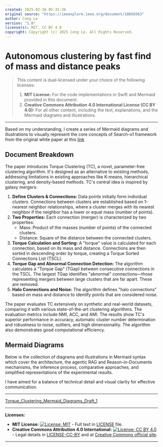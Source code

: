 ```yaml
---
created: 2025-02-16 05:31:26
original source: "https://ieeexplore.ieee.org/document/10856563"
author: Cong Le
version: "1.0"
license(s): MIT, CC BY 4.0
copyright: Copyright (c) 2025 Cong Le. All Rights Reserved.
---
```





# Autonomous clustering by fast find of mass and distance peaks
> This content is dual-licensed under your choice of the following licenses:
> 1.  **MIT License:** For the code implementations in Swift and Mermaid provided in this document.
> 2.  **Creative Commons Attribution 4.0 International License (CC BY 4.0):** For all other content, including the text, explanations, and the Mermaid diagrams and illustrations.

---

Based on my understanding, I create a series of Mermaid diagrams and illustrations to visually represent the core concepts of Search-o1 framework from the original white paper at this [link](#)


## Document Breakdown

The paper introduces Torque Clustering (TC), a novel, parameter-free clustering algorithm. It's designed as an alternative to existing methods, addressing limitations in existing approaches like K-means, hierarchical clustering, and density-based methods. TC's central idea is inspired by galaxy mergers:

1.  **Define Clusters & Connections:** Data points initially form individual clusters. Connections between clusters are established based on 1-nearest neighbor relationships, where a cluster merges with its nearest neighbor if the neighbor has a lower or equal mass (number of points).
2.  **Two Properties:** Each connection (merger) is characterized by two properties:
    *   Mass: Product of the masses (number of points) of the connected clusters.
    *   Distance: Square of the distance between the connected clusters.
3.  **Torque Calculation and Sorting:** A "torque" value is calculated for each connection, based on its mass and distance. Connections are then sorted in descending order by torque, creating a Torque Sorted Connections List (TSCL).
4.  **Torque Gap and Abnormal Connection Detection:** The algorithm calculates a "Torque Gap" (TGap) between consecutive connections in the TSCL. The largest TGap identifies "abnormal" connections—those representing mergers between large clusters that are far apart. These are removed.
5.  **Halo Connections and Noise:** The algorithm defines "halo connections" based on mass and distance to identify points that are considered noise.

The paper evaluates TC extensively on synthetic and real-world datasets, comparing it with various state-of-the-art clustering algorithms. The evaluation metrics include NMI, ACC, and AMI. The results show TC's superior performance in accuracy, automatic cluster number determination and robustness to noise, outliers, and high dimensionality. The algorithm also demonstrates good computational efficiency.

## Mermaid Diagrams


Below is the collection of diagrams and illustrations in Mermaid syntax which cover the architecture, the agentic RAG and Reason-in-Documents mechanisms, the inference process, comparative approaches, and simplified representations of the experimental results.

I have aimed for a balance of technical detail and visual clarity for effective communication.


----



[Torque_Clustering_Mermaid_Diagrams_Draft_1](Torque_Clustering_Mermaid_Diagrams_Draft_1.md)


---
**Licenses:**

- **MIT License:**  [![License: MIT](https://img.shields.io/badge/License-MIT-yellow.svg)](LICENSE) - Full text in [LICENSE](LICENSE) file.
- **Creative Commons Attribution 4.0 International:** [![License: CC BY 4.0](https://licensebuttons.net/l/by/4.0/88x31.png)](LICENSE-CC-BY) - Legal details in [LICENSE-CC-BY](LICENSE-CC-BY) and at [Creative Commons official site](http://creativecommons.org/licenses/by/4.0/).

---